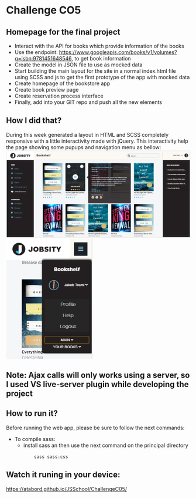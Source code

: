 # Challenge CO5
## Homepage for the final project

* Interact with the API for books which provide information of the books
* Use the endpoint: https://www.googleapis.com/books/v1/volumes?q=isbn:9781451648546, to get book information
* Create the model in JSON file to use as mocked data
* Start building the main layout for the site in a normal index.html file using SCSS and js to get the first prototype of the app with mocked data
* Create homepage of the bookstore app
* Create book preview page
* Create reservation process interface
* Finally, add into your GIT repo and push all the new elements

## How I did that?
During this week generated a layout in HTML and SCSS completely responsive with a little interactivity made with jQuery.
This interactivity help the page showing some pupups and navigation menu as bellow:
![Image of how popup looks like](images/bookshelf-popups.png "Image of popup")
![Image of how dropdown looks like](images/bookshelf-dropdown.png "Image of dropdown")

## Note: Ajax calls will only works using a server, so I used VS live-server plugin while developing the project

## How to run it?
Before running the web app, please be sure to follow the next commands:
* To compile sass:
    * install sass an then use the next command on the principal directory
        ```
            sass sass:css
        ```
    

## Watch it runing in your device:
https://atabord.github.io/JSSchool/ChallengeC05/


